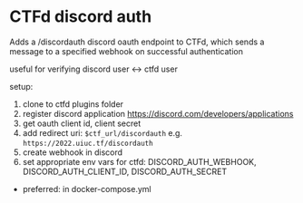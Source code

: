 # CTFd discord auth

Adds a /discordauth discord oauth endpoint to CTFd, which sends a message to a specified webhook on successful authentication

useful for verifying discord user <-> ctfd user


setup:

1. clone to ctfd plugins folder
2. register discord application https://discord.com/developers/applications
3. get oauth client id, client secret
5. add redirect uri: `$ctf_url/discordauth` e.g. `https://2022.uiuc.tf/discordauth`
6. create webhook in discord
7. set appropriate env vars for ctfd: DISCORD_AUTH_WEBHOOK, DISCORD_AUTH_CLIENT_ID, DISCORD_AUTH_SECRET
  - preferred: in docker-compose.yml
